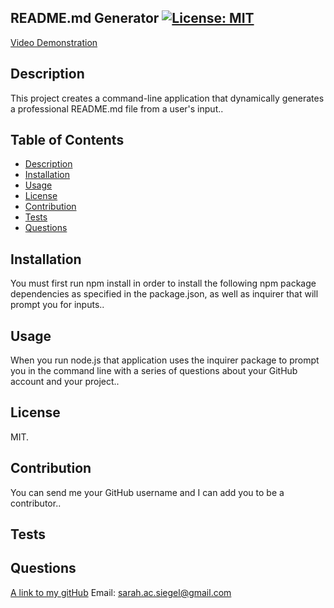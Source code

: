 ## README.md Generator [![License: MIT](https://img.shields.io/badge/License-MIT-yellow.svg)](https://opensource.org/licenses/MIT)
[Video Demonstration](https://drive.google.com/file/d/1WQJSOIR1TF942Wcn_Mqf5JrDRySXCaZ9/view)

## Description
This project creates a command-line application that dynamically generates a professional README.md file from a user's input..

## Table of Contents
- [Description](#description)
- [Installation](#installation)
- [Usage](#usage)
- [License](#license)
- [Contribution](#contribution)
- [Tests](#tests)
- [Questions](#questions)

## Installation
You must first run npm install in order to install the following npm package dependencies as specified in the package.json, as well as inquirer that will prompt you for inputs..

## Usage
When you run node.js that application uses the inquirer package to prompt you in the command line with a series of questions about your GitHub account and your project..

## License
MIT.

## Contribution
You can send me your GitHub username and I can add you to be a contributor..

## Tests

## Questions
[A link to my gitHub](https://github.com/sarsieg)
Email: sarah.ac.siegel@gmail.com